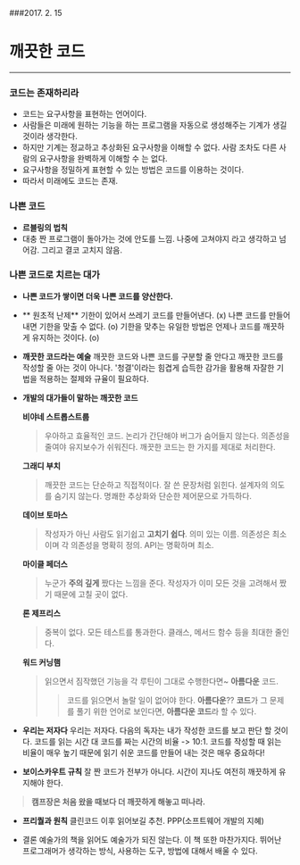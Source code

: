 ###2017. 2. 15
# 깨끗한 코드 
---
### 코드는 존재하리라
- 코드는 요구사항을 표현하는 언어이다.
- 사람들은 미래에 원하는 기능을 하는 프로그램을 자동으로 생성해주는 기계가 생길 것이라 생각한다.
- 하지만 기계는 정교하고 추상화된 요구사항을 이해할 수 없다. 사람 조차도 다른 사람의 요구사항을 완벽하게 이해할 수 는 없다.
- 요구사항을 정밀하게 표현할 수 있는 방법은 코드를 이용하는 것이다.
- 따라서 미래에도 코드는 존재.

### 나쁜 코드
 - **르블링의 법칙**
  - 대충 짠 프로그램이 돌아가는 것에 안도를 느낌. 나중에 고쳐야지 라고 생각하고 넘어감. 그리고 결코 고치지 않음.
  
### 나쁜 코드로 치르는 대가 
- **나쁜 코드가 쌓이면 더욱 나쁜 코드를 양산한다.**

- ** 원초적 난제** 
 기한이 있어서 쓰레기 코드를 만들어낸다. (x) 
 나쁜 코드를 만들어 내면 기한을 맞출 수 없다. (o)
 기한을 맞추는 유일한 방법은 언제나 코드를 깨끗하게 유지하는 것이다. (o)
 
- **깨끗한 코드라는 예술**
 깨끗한 코드와 나쁜 코드를 구분할 줄 안다고 깨끗한 코드를 작성할 줄 아는 것이 아니다. '청결'이라는 힘겹게 습득한 감가을 활용해 자잘한 기법을 적용하는 절제와 규율이 필요하다.
 
- **개발의 대가들이 말하는 깨끗한 코드**

  **비야네 스트롭스트룹**
  > 우아하고 효율적인 코드. 논리가 간단해야 버그가 숨어들지 않는다. 의존성을 줄여야 유지보수가 쉬워진다. 깨끗한 코드는 한 가지를 제대로 처리한다.
  
  **그래디 부치**
  > 깨끗한 코드는 단순하고 직접적이다. 잘 쓴 문장처럼 읽힌다. 설계자의 의도를 숨기지 않는다. 명쾌한 추상화와 단순한 제어문으로 가득하다.
  
  **데이브 토마스**
  > 작성자가 아닌 사람도 읽기쉽고 **고치기 쉽다**. 의미 있는 이름. 의존성은 최소이며 각 의존성을 명확히 정의. API는 명확하며 최소. 
  
  **마이클 페더스**
  > 누군가 **주의 깊게** 짰다는 느낌을 준다. 작성자가 이미 모든 것을 고려해서 짰기 때문에 고칠 곳이 없다.
  
  **론 제프리스**
  > 중복이 없다. 모든 테스트를 통과한다. 클래스, 메서드 함수 등을 최대한 줄인다. 
  
  **워드 커닝햄**
  > 읽으면서 짐작했던 기능을 각 루틴이 그대로 수행한다면~ **아름다운** 코드.
  >> 코드를 읽으면서 놀랄 일이 없어야 한다. **아름다운**?? **코드**가 그 문제를 풀기 위한 언어로 보인다면, **아름다운 코드**라 할 수 있다.
  
- **우리는 저자다**
 우리는 저자다. 다음의 독자는 내가 작성한 코드를 보고 판단 할 것이다. 
 코드를 읽는 시간 대 코드를 짜는 시간의 비율 -> 10:1. 코드를 작성할 때 읽는 비율이 매우 높기 때문에 읽기 쉬운 코드를 만들어 내는 것은 매우 중요하다!
 
- **보이스카우트 규칙**
 잘 짠 코드가 전부가 아니다. 시간이 지나도 여전히 깨끗하게 유지해야 한다.
 > **캠프장은 처음 왔을 때보다 더 깨끗하게 해놓고 떠나라.**
 
- **프리퀄과 원칙**
 클린코드 이후 읽어보길 추천. PPP(소프트웨어 개발의 지혜)
 
- 결론
 예술가의 책을 읽어도 예술가가 되진 않는다. 이 책 또한 마찬가지다. 뛰어난 프로그래머가 생각하는 방식, 사용하는 도구, 방법에 대해서 배울 수 있다.
  